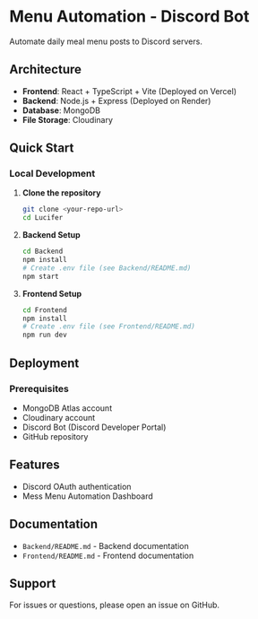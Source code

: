 # Menu Automation - Discord Bot

Automate daily meal menu posts to Discord servers.

## Architecture

- **Frontend**: React + TypeScript + Vite (Deployed on Vercel)
- **Backend**: Node.js + Express (Deployed on Render)
- **Database**: MongoDB
- **File Storage**: Cloudinary

## Quick Start

### Local Development

1. **Clone the repository**
   ```bash
   git clone <your-repo-url>
   cd Lucifer
   ```

2. **Backend Setup**
   ```bash
   cd Backend
   npm install
   # Create .env file (see Backend/README.md)
   npm start
   ```

3. **Frontend Setup**
   ```bash
   cd Frontend
   npm install
   # Create .env file (see Frontend/README.md)
   npm run dev
   ```

## Deployment

### Prerequisites

- MongoDB Atlas account
- Cloudinary account
- Discord Bot (Discord Developer Portal)
- GitHub repository

## Features

- Discord OAuth authentication
- Mess Menu Automation Dashboard

## Documentation

- `Backend/README.md` - Backend documentation
- `Frontend/README.md` - Frontend documentation

## Support

For issues or questions, please open an issue on GitHub.

